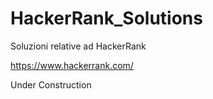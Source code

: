 # HackerRank_Solutions
Soluzioni relative ad HackerRank

https://www.hackerrank.com/

Under Construction
